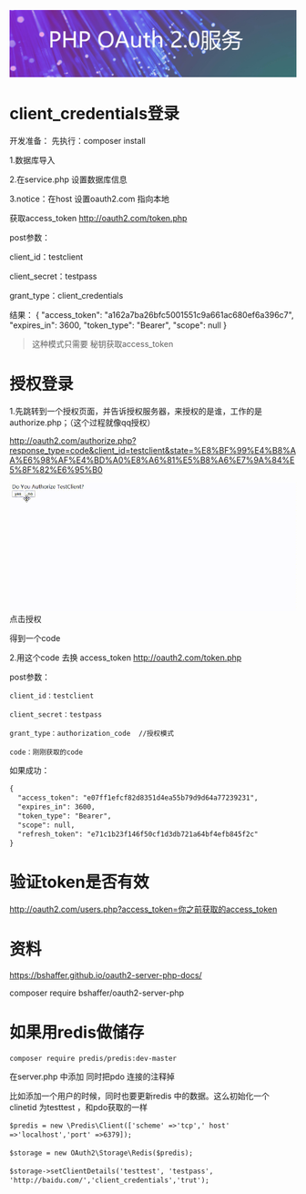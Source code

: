 
![auth2-php-server](file/oauth.jpg)
# client_credentials登录
开发准备：
先执行：composer install

1.数据库导入

2.在service.php 设置数据库信息

3.notice：在host 设置oauth2.com 指向本地

获取access_token
http://oauth2.com/token.php

post参数：

client_id：testclient

client_secret：testpass

grant_type：client_credentials  

结果：
{
  "access_token": "a162a7ba26bfc5001551c9a661ac680ef6a396c7",
  "expires_in": 3600,
  "token_type": "Bearer",
  "scope": null
}

>这种模式只需要 秘钥获取access_token

#  授权登录

1.先跳转到一个授权页面，并告诉授权服务器，来授权的是谁，工作的是authorize.php；（这个过程就像qq授权）

http://oauth2.com/authorize.php?response_type=code&client_id=testclient&state=%E8%BF%99%E4%B8%AA%E6%98%AF%E4%BD%A0%E8%A6%81%E5%B8%A6%E7%9A%84%E5%8F%82%E6%95%B0

![auth2-php-server](file/image.gif)
点击授权

得到一个code

2.用这个code 去换 access_token
http://oauth2.com/token.php

post参数：

```
client_id：testclient

client_secret：testpass

grant_type：authorization_code  //授权模式

code：刚刚获取的code
```


如果成功：
```
{
  "access_token": "e07ff1efcf82d8351d4ea55b79d9d64a77239231",
  "expires_in": 3600,
  "token_type": "Bearer",
  "scope": null,
  "refresh_token": "e71c1b23f146f50cf1d3db721a64bf4efb845f2c"
}

```

# 验证token是否有效

http://oauth2.com/users.php?access_token=你之前获取的access_token

# 资料

https://bshaffer.github.io/oauth2-server-php-docs/


composer require bshaffer/oauth2-server-php

# 如果用redis做储存
```
composer require predis/predis:dev-master
```
在server.php 中添加 同时把pdo 连接的注释掉

比如添加一个用户的时候，同时也要更新redis 中的数据。这么初始化一个clinetid 为testtest ，和pdo获取的一样

```
$predis = new \Predis\Client(['scheme' =>'tcp',' host' =>'localhost','port' =>6379]);

$storage = new OAuth2\Storage\Redis($predis);

$storage->setClientDetails('testtest', 'testpass', 'http://baidu.com/','client_credentials','trut');

```
